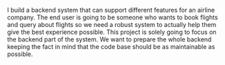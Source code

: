 I build a backend system that can support different features for an airline company.
The end user is going to be someone who wants to book flights and query about flights so we need a robust system to actually help them give the best experience possible. 
This project is solely going to focus on the backend part of the system. We want to prepare the whole backend keeping the fact in mind that the code base should be as maintainable as possible.
